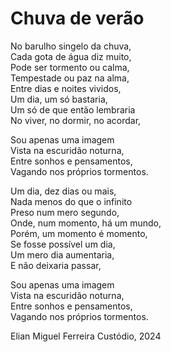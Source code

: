 # Chuva de verão

No barulho singelo da chuva,\
Cada gota de água diz muito,\
Pode ser tormento ou calma,\
Tempestade ou paz na alma,\
Entre dias e noites vividos,\
Um dia, um só bastaria,\
Um só de que então lembraria\
No viver, no dormir, no acordar,

Sou apenas uma imagem\
Vista na escuridão noturna,\
Entre sonhos e pensamentos,\
Vagando nos próprios tormentos.

Um dia, dez dias ou mais,\
Nada menos do que o infinito\
Preso num mero segundo,\
Onde, num momento, há um mundo,\
Porém, um momento é momento,\
Se fosse possível um dia,\
Um mero dia aumentaria,\
E não deixaria passar,

Sou apenas uma imagem\
Vista na escuridão noturna,\
Entre sonhos e pensamentos,\
Vagando nos próprios tormentos.

Elian Miguel Ferreira Custódio, 2024